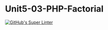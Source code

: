 # Unit5-03-PHP-Factorial
[![GitHub's Super Linter](https://github.com/ICS2O-EmmaJ/Unit5-03-PHP-Factorial/workflows/GitHub's%20Super%20Linter/badge.svg)](https://github.com/ICS2O-EmmaJ/Unit5-03-PHP-Factorial/actions)